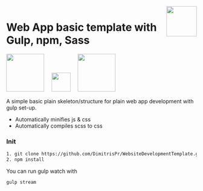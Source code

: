 <img src="https://res.cloudinary.com/teepublic/image/private/s--g0T2m-KV--/t_Preview/b_rgb:ffffff,c_limit,f_auto,h_313,q_90,w_313/v1525445247/production/designs/2654266_0" width="80" align="right">

# Web App basic template with Gulp, npm, Sass
<img src="https://upload.wikimedia.org/wikipedia/commons/thumb/d/db/Npm-logo.svg/540px-Npm-logo.svg.png" width="100">&nbsp;&nbsp;&nbsp;&nbsp;&nbsp;<img src="https://upload.wikimedia.org/wikipedia/commons/7/72/Gulp.js_Logo.svg" width="50">&nbsp;&nbsp;&nbsp;&nbsp;&nbsp;<img src="https://cdn-images-1.medium.com/max/1600/1*HFYKWq92BcXJIdata7d-JQ.png" width="100">

A simple basic plain skeleton/structure for plain web app development with gulp set-up.

- Automatically minifies js & css
- Automatically compiles scss to css

### Init
```bash
1. git clone https://github.com/DimitrisPr/WebsiteDevelopmentTemplate.git
2. npm install
```

You can run gulp watch with
```bash
gulp stream
```


